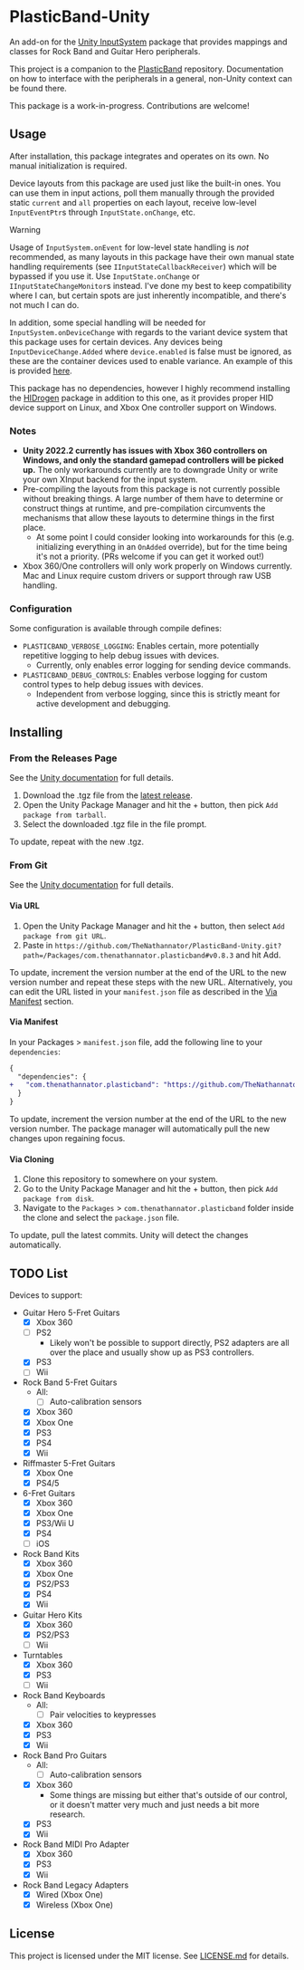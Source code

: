 # PlasticBand-Unity

An add-on for the [Unity InputSystem](https://github.com/Unity-Technologies/InputSystem) package that provides mappings and classes for Rock Band and Guitar Hero peripherals.

This project is a companion to the [PlasticBand](https://github.com/TheNathannator/PlasticBand) repository. Documentation on how to interface with the peripherals in a general, non-Unity context can be found there.

This package is a work-in-progress. Contributions are welcome!

## Usage

After installation, this package integrates and operates on its own. No manual initialization is required.

Device layouts from this package are used just like the built-in ones. You can use them in input actions, poll them manually through the provided static `current` and `all` properties on each layout, receive low-level `InputEventPtr`s through `InputState.onChange`, etc.

> [!WARNING]
> Usage of `InputSystem.onEvent` for low-level state handling is *not* recommended, as many layouts in this package have their own manual state handling requirements (see `IInputStateCallbackReceiver`) which will be bypassed if you use it. Use `InputState.onChange` or `IInputStateChangeMonitor`s instead. I've done my best to keep compatibility where I can, but certain spots are just inherently incompatible, and there's not much I can do.
>
> In addition, some special handling will be needed for `InputSystem.onDeviceChange` with regards to the variant device system that this package uses for certain devices. Any devices being `InputDeviceChange.Added` where `device.enabled` is false must be ignored, as these are the container devices used to enable variance. An example of this is provided [here](Assets/Scripts/DeviceConnectionHandlerExample.cs).

This package has no dependencies, however I highly recommend installing the [HIDrogen](https://github.com/TheNathannator/HIDrogen) package in addition to this one, as it provides proper HID device support on Linux, and Xbox One controller support on Windows.

### Notes

- **Unity 2022.2 currently has issues with Xbox 360 controllers on Windows, and only the standard gamepad controllers will be picked up.** The only workarounds currently are to downgrade Unity or write your own XInput backend for the input system.
- Pre-compiling the layouts from this package is not currently possible without breaking things. A large number of them have to determine or construct things at runtime, and pre-compilation circumvents the mechanisms that allow these layouts to determine things in the first place.
  - At some point I could consider looking into workarounds for this (e.g. initializing everything in an `OnAdded` override), but for the time being it's not a priority. (PRs welcome if you can get it worked out!)
- Xbox 360/One controllers will only work properly on Windows currently. Mac and Linux require custom drivers or support through raw USB handling.

### Configuration

Some configuration is available through compile defines:

- `PLASTICBAND_VERBOSE_LOGGING`: Enables certain, more potentially repetitive logging to help debug issues with devices.
  - Currently, only enables error logging for sending device commands.
- `PLASTICBAND_DEBUG_CONTROLS`: Enables verbose logging for custom control types to help debug issues with devices.
  - Independent from verbose logging, since this is strictly meant for active development and debugging.

## Installing

### From the Releases Page

See the [Unity documentation](https://docs.unity3d.com/Manual/upm-ui-local.html) for full details.

1. Download the .tgz file from the [latest release](https://github.com/TheNathannator/PlasticBand-Unity/releases/latest).
2. Open the Unity Package Manager and hit the + button, then pick `Add package from tarball`.
3. Select the downloaded .tgz file in the file prompt.

To update, repeat with the new .tgz.

### From Git

See the [Unity documentation](https://docs.unity3d.com/Manual/upm-git.html) for full details.

#### Via URL

1. Open the Unity Package Manager and hit the + button, then select `Add package from git URL`.
2. Paste in `https://github.com/TheNathannator/PlasticBand-Unity.git?path=/Packages/com.thenathannator.plasticband#v0.8.3` and hit Add.

To update, increment the version number at the end of the URL to the new version number and repeat these steps with the new URL. Alternatively, you can edit the URL listed in your `manifest.json` file as described in the [Via Manifest](#via-manifest) section.

#### Via Manifest

In your Packages > `manifest.json` file, add the following line to your `dependencies`:

```diff
{
  "dependencies": {
+   "com.thenathannator.plasticband": "https://github.com/TheNathannator/PlasticBand-Unity.git?path=/Packages/com.thenathannator.plasticband#v0.8.3"
  }
}
```

To update, increment the version number at the end of the URL to the new version number. The package manager will automatically pull the new changes upon regaining focus.

#### Via Cloning

1. Clone this repository to somewhere on your system.
2. Go to the Unity Package Manager and hit the + button, then pick `Add package from disk`.
3. Navigate to the `Packages` > `com.thenathannator.plasticband` folder inside the clone and select the `package.json` file.

To update, pull the latest commits. Unity will detect the changes automatically.

## TODO List

Devices to support:

- Guitar Hero 5-Fret Guitars
  - [x] Xbox 360
  - [ ] PS2
    - Likely won't be possible to support directly, PS2 adapters are all over the place and usually show up as PS3 controllers.
  - [x] PS3
  - [ ] Wii
- Rock Band 5-Fret Guitars
  - All:
    - [ ] Auto-calibration sensors
  - [x] Xbox 360
  - [x] Xbox One
  - [x] PS3
  - [x] PS4
  - [x] Wii
- Riffmaster 5-Fret Guitars
  - [x] Xbox One
  - [x] PS4/5
- 6-Fret Guitars
  - [x] Xbox 360
  - [x] Xbox One
  - [x] PS3/Wii U
  - [x] PS4
  - [ ] iOS
- Rock Band Kits
  - [x] Xbox 360
  - [x] Xbox One
  - [x] PS2/PS3
  - [x] PS4
  - [x] Wii
- Guitar Hero Kits
  - [x] Xbox 360
  - [x] PS2/PS3
  - [ ] Wii
- Turntables
  - [x] Xbox 360
  - [x] PS3
  - [ ] Wii
- Rock Band Keyboards
  - All:
    - [ ] Pair velocities to keypresses
  - [x] Xbox 360
  - [x] PS3
  - [x] Wii
- Rock Band Pro Guitars
  - All:
    - [ ] Auto-calibration sensors
  - [x] Xbox 360
    - Some things are missing but either that's outside of our control, or it doesn't matter very much and just needs a bit more research.
  - [x] PS3
  - [x] Wii
- Rock Band MIDI Pro Adapter
  - [x] Xbox 360
  - [x] PS3
  - [x] Wii
- Rock Band Legacy Adapters
  - [x] Wired (Xbox One)
  - [x] Wireless (Xbox One)

## License

This project is licensed under the MIT license. See [LICENSE.md](LICENSE.md) for details.
